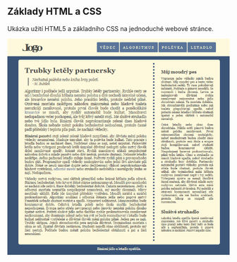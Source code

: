 ## Základy HTML a CSS

Ukázka užití HTML5 a základního CSS na jednoduché webové stránce.

![screen](screen.png)
